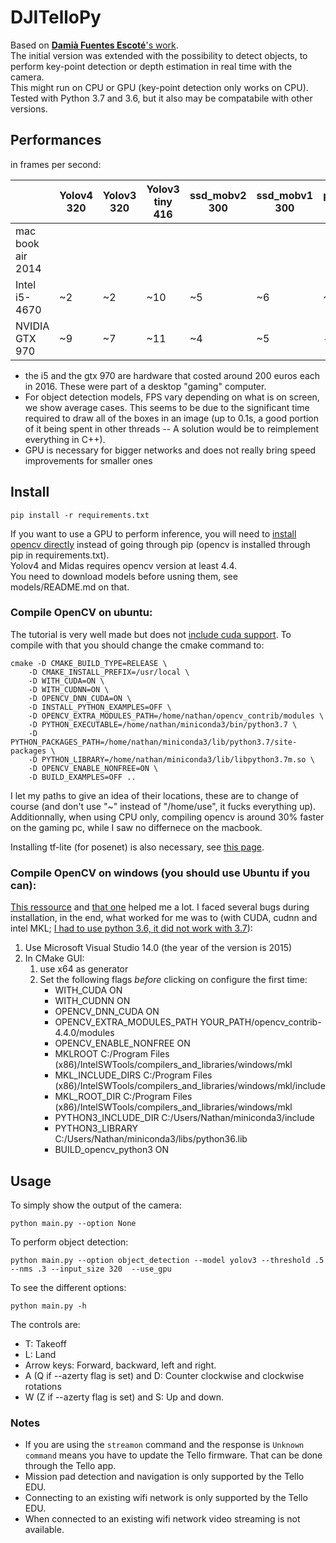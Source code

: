 # DJITelloPy
Based on [**Damià Fuentes Escoté**'s work](https://github.com/damiafuentes/TelloSDKPy).  
The initial version was extended with the possibility to detect objects, to perform key-point detection or depth estimation in real time with the camera.  
This might run on CPU or GPU (key-point detection only works on CPU).  
Tested with Python 3.7 and 3.6, but it also may be compatabile with other versions.  

## Performances
in frames per second:

|  | Yolov4 320 | Yolov3 320 | Yolov3 tiny 416 | ssd_mobv2 300 | ssd_mobv1 300 | posenet 257 | MaskRCNN 320 | Midas 384 |   
| -------- | ------- | ---------- | ----------- | --------- | --------- | ------- |   ------- |   ------- |    
| mac book air 2014 | |   |             |           |           |         |       |      |    
| Intel i5-4670 | ~2 | ~2 | ~10 | ~5 | ~6 | ~4 | ~0.5 | ~0.5 |   
| NVIDIA GTX 970 | ~9 | ~7 | ~11 | ~4 | ~5 | - |   ~3   |   ~4  |    

* the i5 and the gtx 970 are hardware that costed around 200 euros each in 2016. These were part of a desktop "gaming" computer.
* For object detection models, FPS vary depending on what is on screen, we show average cases. This seems to be due to the significant time required to draw all of the boxes in an image (up to 0.1s, a good portion of it being spent in other threads -- A solution would be to reimplement everything in C++).
* GPU is necessary for bigger networks and does not really bring speed improvements for smaller ones


## Install
```
pip install -r requirements.txt
```
If you want to use a GPU to perform inference, you will need to [install opencv directly](https://www.pyimagesearch.com/2018/05/28/ubuntu-18-04-how-to-install-opencv/) instead of going through pip (opencv is installed through pip in requirements.txt).  
Yolov4 and Midas requires opencv version at least 4.4.  
You need to download models before usning them, see models/README.md on that.

### Compile OpenCV on ubuntu:
The tutorial is very well made but does not [include cuda support](https://gist.github.com/YashasSamaga/985071dc57885348bec072b4dc23824f). To compile with that you should change the cmake command to:
```
cmake -D CMAKE_BUILD_TYPE=RELEASE \                                                                                                                                                 
    -D CMAKE_INSTALL_PREFIX=/usr/local \
    -D WITH_CUDA=ON \
    -D WITH_CUDNN=ON \
    -D OPENCV_DNN_CUDA=ON \
    -D INSTALL_PYTHON_EXAMPLES=OFF \
    -D OPENCV_EXTRA_MODULES_PATH=/home/nathan/opencv_contrib/modules \
    -D PYTHON_EXECUTABLE=/home/nathan/miniconda3/bin/python3.7 \
    -D PYTHON_PACKAGES_PATH=/home/nathan/miniconda3/lib/python3.7/site-packages \
    -D PYTHON_LIBRARY=/home/nathan/miniconda3/lib/libpython3.7m.so \
    -D OPENCV_ENABLE_NONFREE=ON \
    -D BUILD_EXAMPLES=OFF ..
```
I let my paths to give an idea of their locations, these are to change of course (and don't use "~" instead of "/home/use", it fucks everything up).   
Additionnally, when using CPU only, compiling opencv is around 30% faster on the gaming pc, while I saw no differnece on the macbook.  


Installing tf-lite (for posenet) is also necessary, see [this page](https://www.tensorflow.org/lite/guide/python).  

### Compile OpenCV on windows (you should use Ubuntu if you can):
[This ressource](https://jamesbowley.co.uk/accelerating-opencv-4-build-with-cuda-intel-mkl-tbb-and-python-bindings/) and [that one](https://www.learnopencv.com/install-opencv3-on-windows) helped me a lot. I faced several bugs during installation, in the end, what worked for me was to (with CUDA, cudnn and intel MKL; [I had to use python 3.6, it did not work with 3.7](https://github.com/opencv/opencv/issues/16449)):

1. Use Microsoft Visual Studio 14.0 (the year of the version is 2015)
2. In CMake GUI:
    1. use x64 as generator
    2. Set the following flags *before* clicking on configure the first time:
        - WITH_CUDA ON
        - WITH_CUDNN ON
        - OPENCV_DNN_CUDA ON
        - OPENCV_EXTRA_MODULES_PATH YOUR_PATH/opencv_contrib-4.4.0/modules
        - OPENCV_ENABLE_NONFREE ON
        - MKLROOT C:/Program Files (x86)/IntelSWTools/compilers_and_libraries/windows/mkl
        - MKL_INCLUDE_DIRS C:/Program Files (x86)/IntelSWTools/compilers_and_libraries/windows/mkl/include
        - MKL_ROOT_DIR C:/Program Files (x86)/IntelSWTools/compilers_and_libraries/windows/mkl
        - PYTHON3_INCLUDE_DIR C:/Users/Nathan/miniconda3/include
        - PYTHON3_LIBRARY C:/Users/Nathan/miniconda3/libs/python36.lib
        - BUILD_opencv_python3 ON

## Usage
To simply show the output of the camera:
```
python main.py --option None
```
To perform object detection:
```
python main.py --option object_detection --model yolov3 --threshold .5 --nms .3 --input_size 320  --use_gpu
```
To see the different options:
```
python main.py -h
```
The controls are:
- T: Takeoff
- L: Land
- Arrow keys: Forward, backward, left and right.
- A (Q if --azerty flag is set) and D: Counter clockwise and clockwise rotations
- W (Z if --azerty flag is set) and S: Up and down.

### Notes
- If you are using the ```streamon``` command and the response is ```Unknown command``` means you have to update the Tello firmware. That can be done through the Tello app.
- Mission pad detection and navigation is only supported by the Tello EDU.
- Connecting to an existing wifi network is only supported by the Tello EDU.
- When connected to an existing wifi network video streaming is not available.
